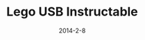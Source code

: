 ---
layout: default
title: Lego USB Instructable
video: 
thumb: img/lego-thumb.jpg
img: img/lego1.jpg
img2: 
img3: 
date: 2014-2-8
modalId: 6
slug: lego-usb
projectDate: August 2012
client: University
service: Print Design

tools: [Illustrator,InDesign]
values: [50,50]

brief: To design a poster that teaches the user how to do something found at an instructable website such as <a href="http://instructables.com">instructables.com</a>
execution: I chose to make my poster based off the instructional found at&#58; <a href="http://www.instructables.com/id/Make-a-Lego-Thumb-Drive/">http://www.instructables.com/id/Make-a-Lego-Thumb-Drive/</a><br><br>I wanted my design to have a utilitarian look and feel to it as I thought this would be the most clear to understand. I wanted the poster to be as functional as possible without being distracting. It was for this reason that I kept things extremely minimal.<br>What resulted was a succesful instructional that I was able to get a family member to follow and succcesfully create the product.
---